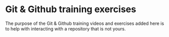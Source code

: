 # Git & Github training exercises

The purpose of the Git & Github training videos and exercises added here is to help with interacting with a repository that is not yours.
